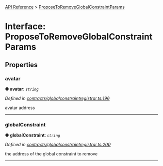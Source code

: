 [API Reference](../README.md) > [ProposeToRemoveGlobalConstraintParams](../interfaces/ProposeToRemoveGlobalConstraintParams.md)



# Interface: ProposeToRemoveGlobalConstraintParams


## Properties
<a id="avatar"></a>

###  avatar

**●  avatar**:  *`string`* 

*Defined in [contracts/globalconstraintregistrar.ts:196](https://github.com/daostack/arc.js/blob/caacbb2/lib/contracts/globalconstraintregistrar.ts#L196)*



avatar address




___

<a id="globalConstraint"></a>

###  globalConstraint

**●  globalConstraint**:  *`string`* 

*Defined in [contracts/globalconstraintregistrar.ts:200](https://github.com/daostack/arc.js/blob/caacbb2/lib/contracts/globalconstraintregistrar.ts#L200)*



the address of the global constraint to remove




___


